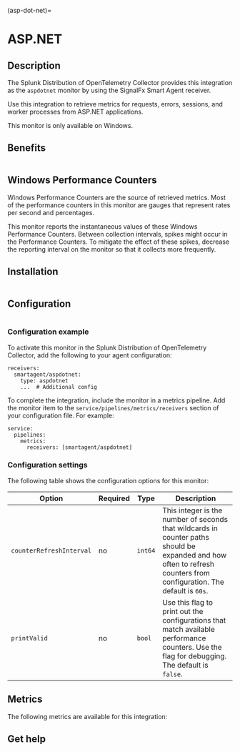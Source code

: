 (asp-dot-net)=

# ASP.NET
<meta name="description" content="Documentation on the aspdotnet monitor">

## Description

The Splunk Distribution of OpenTelemetry Collector provides this integration as the `aspdotnet` monitor by using the SignalFx Smart Agent receiver.

Use this integration to retrieve metrics for requests, errors, sessions, and worker processes from ASP.NET applications. 

This monitor is only available on Windows.

## Benefits

```{include} /_includes/benefits.md
```

## Windows Performance Counters

Windows Performance Counters are the source of retrieved metrics. Most of the performance counters in this monitor are 
gauges that represent rates per second and percentages.

This monitor reports the instantaneous values of these Windows Performance Counters. Between collection intervals, spikes might occur in the
Performance Counters. To mitigate the effect of these spikes, decrease the reporting interval on the monitor so that it collects more frequently.

## Installation

```{include} /_includes/collector-installation-windows.md
```

## Configuration

```{include} /_includes/configuration.md
```

### Configuration example

To activate this monitor in the Splunk Distribution of OpenTelemetry Collector, add the following to your agent configuration:

```
receivers:
  smartagent/aspdotnet:
    type: aspdotnet
    ...  # Additional config
```

To complete the integration, include the monitor in a metrics pipeline. 
Add the monitor item to the `service/pipelines/metrics/receivers` section of your configuration file. For example:

```
service:
  pipelines:
    metrics:
      receivers: [smartagent/aspdotnet]
```

### Configuration settings

The following table shows the configuration options for this monitor:

| **Option**               | **Required** | **Type** | **Description**                                                                                                                                                      |
|--------------------------|--------------|----------|----------------------------------------------------------------------------------------------------------------------------------------------------------------------|
| `counterRefreshInterval` | no           | `int64`  | This integer is the number of seconds that wildcards in counter paths should be expanded and how often to refresh counters from configuration. The default is `60s`. |
| `printValid`             | no           | `bool`   | Use this flag to print out the configurations that match available performance counters. Use the flag for debugging. The default is `false`.                         |

## Metrics

The following metrics are available for this integration:

<div class="metrics-yaml" url="https://raw.githubusercontent.com/signalfx/signalfx-agent/main/pkg/monitors/dotnet/metadata.yaml"></div>

## Get help

```{include} /_includes/troubleshooting.md
```
